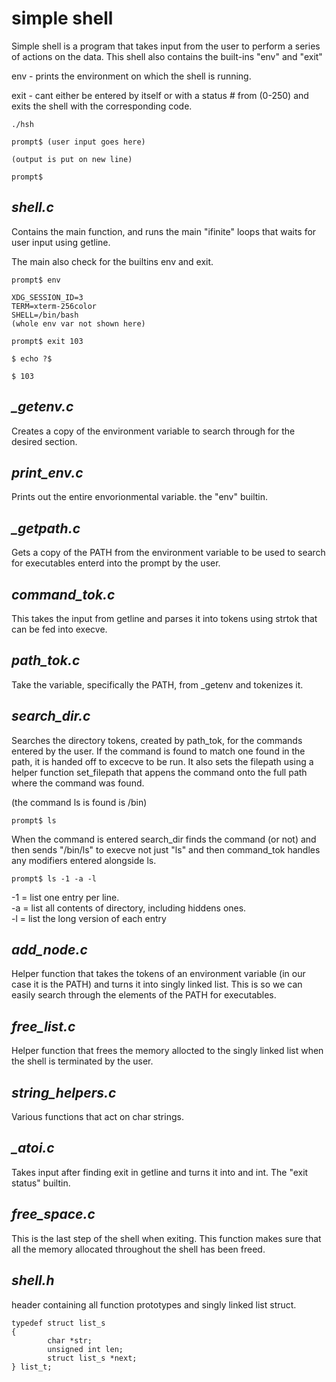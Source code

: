 # **simple shell**

Simple shell is a program that takes input from the user to perform a
series of actions on the data. This shell also contains the built-ins "env" and "exit"

env - prints the environment on which the shell is running.

exit - cant either be entered by itself or with a status # from (0-250) and
exits the shell with the corresponding code.

```
./hsh

prompt$ (user input goes here)

(output is put on new line)

prompt$
```

## *shell.c*

Contains the main function, and runs the main "ifinite" loops
that waits for user input using getline.

The main also check for the builtins env and exit.

```
prompt$ env

XDG_SESSION_ID=3
TERM=xterm-256color
SHELL=/bin/bash
(whole env var not shown here)

prompt$ exit 103

$ echo ?$

$ 103
```

## *_getenv.c*

Creates a copy of the environment variable to search through for the desired section.

## *print_env.c*

Prints out the entire envorionmental variable. the "env" builtin.

## *_getpath.c*

Gets a copy of the PATH from the environment variable to be used to search for executables
enterd into the prompt by the user.

## *command_tok.c*

This takes the input from getline and parses it into tokens using strtok that can be fed
into execve.

## *path_tok.c*

Take the variable, specifically the PATH, from \_getenv and tokenizes
it.

## *search_dir.c*

Searches the directory tokens, created by path\_tok, for the commands
entered by the user. If the command is found to match one found in the path, it is
handed off to excecve to be run. It also sets the filepath using a helper function
set\_filepath that appens the command onto the full path where the command was found.

(the command ls is found is /bin)
```
prompt$ ls
```
When the command is entered search\_dir finds the command (or not)
and then sends "/bin/ls" to execve not just "ls" and then command\_tok
handles any modifiers entered alongside ls.

```
prompt$ ls -1 -a -l
```
-1 = list one entry per line.\
-a = list all contents of directory, including hiddens ones.\
-l = list the long version of each entry

## *add_node.c*

Helper function that takes the tokens of an environment variable (in our case it is
the PATH) and turns it into singly linked list. This is so we can easily search through
the elements of the PATH for executables.

## *free_list.c*

Helper function that frees the memory allocted to the singly linked list
when the shell is terminated by the user.

## *string_helpers.c*

Various functions that act on char strings.

## *_atoi.c*

Takes input after finding exit in getline and turns it into and int. The "exit status" builtin.

## *free_space.c*

This is the last step of the shell when exiting. This function makes sure that all the memory
allocated throughout the shell has been freed.

## *shell.h*

header containing all function prototypes and singly linked list struct.

```
typedef struct list_s
{
        char *str;
        unsigned int len;
        struct list_s *next;
} list_t;
```


